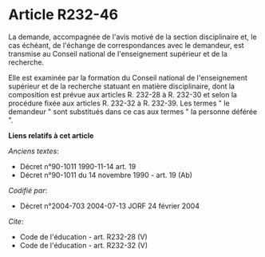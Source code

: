 # Article R232-46

La demande, accompagnée de l'avis motivé de la section disciplinaire et, le cas échéant, de l'échange de correspondances avec
le demandeur, est transmise au Conseil national de l'enseignement supérieur et de la recherche. 

Elle est examinée par la formation du Conseil national de l'enseignement supérieur et de la recherche statuant en matière
disciplinaire, dont la composition est prévue aux articles R. 232-28 à R. 232-30 et selon la procédure fixée aux articles R.
232-32 à R. 232-39. Les termes " le demandeur " sont substitués dans ce cas aux termes " la personne déférée ".

**Liens relatifs à cet article**

_Anciens textes_:

  - Décret n°90-1011 1990-11-14 art. 19
  - Décret n°90-1011 du 14 novembre 1990 - art. 19 (Ab)

_Codifié par_:

  - Décret n°2004-703 2004-07-13 JORF 24 février 2004

_Cite_:

  - Code de l'éducation - art. R232-28 (V)
  - Code de l'éducation - art. R232-32 (V)
